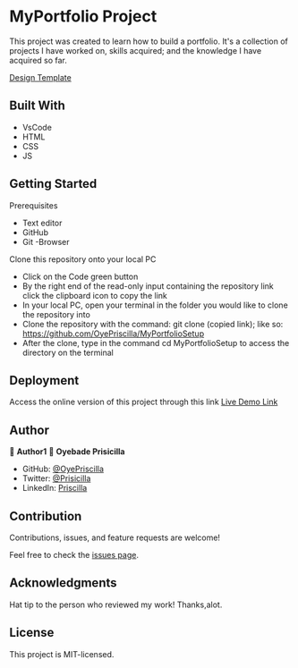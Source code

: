 # MyPortfolio Project
This project was created to learn how to build a portfolio. It's a collection of projects I have worked on, skills acquired; and the knowledge I have acquired so far.


[Design Template](./resources/img/portfolio.png)


## Built With
* VsCode
* HTML
* CSS
* JS

## Getting Started

Prerequisites
* Text editor
* GitHub
* Git -Browser

Clone this repository onto your local PC

* Click on the Code green button
* By the right end of the read-only input containing the repository link click the clipboard icon to copy the link
* In your local PC, open your terminal in the folder you would like to clone the repository into
* Clone the repository with the command: git clone (copied link); like so: https://github.com/OyePriscilla/MyPortfolioSetup
* After the clone, type in the command cd MyPortfolioSetup to access the directory on the terminal

## Deployment
Access the online version of this project through this link [Live Demo Link](https://oyepriscilla.github.io/MyPortfolioSetup/)

## Author
👤 **Author1**
👤 **Oyebade Prisicilla**

- GitHub: [@OyePriscilla](https://github.com/OyePriscilla)
- Twitter: [@Prisicilla](https://twitter.com/Prisicilla)
- LinkedIn: [Priscilla](https://linkedin.com/in/Priscilla)

## Contribution
Contributions, issues, and feature requests are welcome!

Feel free to check the [issues page](../../issues/).

## Acknowledgments
Hat tip to the person who reviewed my work! Thanks,alot.

## License
This project is MIT-licensed.
